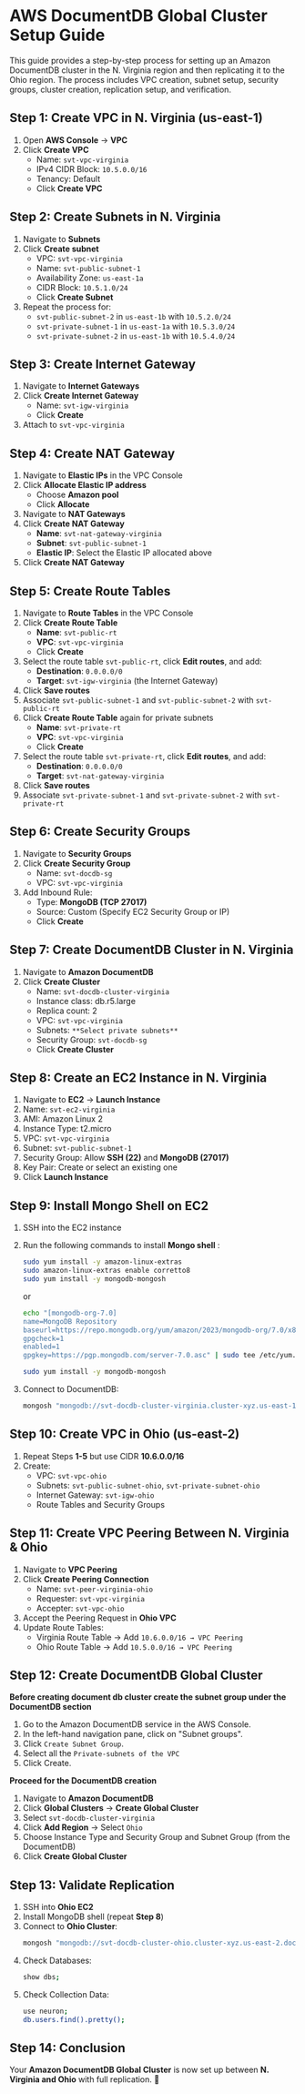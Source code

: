 
# AWS DocumentDB Global Cluster Setup Guide

This guide provides a step-by-step process for setting up an Amazon DocumentDB cluster in the N. Virginia region and then replicating it to the Ohio region. The process includes VPC creation, subnet setup, security groups, cluster creation, replication setup, and verification.

## **Step 1: Create VPC in N. Virginia (us-east-1)**
1. Open **AWS Console** → **VPC**
2. Click **Create VPC**
   - Name: `svt-vpc-virginia`
   - IPv4 CIDR Block: `10.5.0.0/16`
   - Tenancy: Default
   - Click **Create VPC**

## **Step 2: Create Subnets in N. Virginia**
1. Navigate to **Subnets**
2. Click **Create subnet**
   - VPC: `svt-vpc-virginia`
   - Name: `svt-public-subnet-1`
   - Availability Zone: `us-east-1a`
   - CIDR Block: `10.5.1.0/24`
   - Click **Create Subnet**
3. Repeat the process for:
   - `svt-public-subnet-2` in `us-east-1b` with `10.5.2.0/24`
   - `svt-private-subnet-1` in `us-east-1a` with `10.5.3.0/24`
   - `svt-private-subnet-2` in `us-east-1b` with `10.5.4.0/24`

## **Step 3: Create Internet Gateway**
1. Navigate to **Internet Gateways**
2. Click **Create Internet Gateway**
   - Name: `svt-igw-virginia`
   - Click **Create**
3. Attach to `svt-vpc-virginia`

## Step 4: Create NAT Gateway
1. Navigate to **Elastic IPs** in the VPC Console
2. Click **Allocate Elastic IP address**
   - Choose **Amazon pool**
   - Click **Allocate**
3. Navigate to **NAT Gateways**
4. Click **Create NAT Gateway**
   - **Name**: `svt-nat-gateway-virginia`
   - **Subnet**: `svt-public-subnet-1`
   - **Elastic IP**: Select the Elastic IP allocated above
5. Click **Create NAT Gateway**

## Step 5: Create Route Tables
1. Navigate to **Route Tables** in the VPC Console
2. Click **Create Route Table**
   - **Name**: `svt-public-rt`
   - **VPC**: `svt-vpc-virginia`
   - Click **Create**
3. Select the route table `svt-public-rt`, click **Edit routes**, and add:
   - **Destination**: `0.0.0.0/0`
   - **Target**: `svt-igw-virginia` (the Internet Gateway)
4. Click **Save routes**
5. Associate `svt-public-subnet-1` and `svt-public-subnet-2` with `svt-public-rt`
6. Click **Create Route Table** again for private subnets
   - **Name**: `svt-private-rt`
   - **VPC**: `svt-vpc-virginia`
   - Click **Create**
7. Select the route table `svt-private-rt`, click **Edit routes**, and add:
   - **Destination**: `0.0.0.0/0`
   - **Target**: `svt-nat-gateway-virginia`
8. Click **Save routes**
9. Associate `svt-private-subnet-1` and `svt-private-subnet-2` with `svt-private-rt`

## **Step 6: Create Security Groups**
1. Navigate to **Security Groups**
2. Click **Create Security Group**
   - Name: `svt-docdb-sg`
   - VPC: `svt-vpc-virginia`
3. Add Inbound Rule:
   - Type: **MongoDB (TCP 27017)**
   - Source: Custom (Specify EC2 Security Group or IP)
   - Click **Create**

## **Step 7: Create DocumentDB Cluster in N. Virginia**
1. Navigate to **Amazon DocumentDB**
2. Click **Create Cluster**
   - Name: `svt-docdb-cluster-virginia`
   - Instance class: db.r5.large
   - Replica count: 2
   - VPC: `svt-vpc-virginia`
   - Subnets: `**Select private subnets**`
   - Security Group: `svt-docdb-sg`
   - Click **Create Cluster**

## **Step 8: Create an EC2 Instance in N. Virginia**
1. Navigate to **EC2** → **Launch Instance**
2. Name: `svt-ec2-virginia`
3. AMI: Amazon Linux 2
4. Instance Type: t2.micro
5. VPC: `svt-vpc-virginia`
6. Subnet: `svt-public-subnet-1`
7. Security Group: Allow **SSH (22)** and **MongoDB (27017)**
8. Key Pair: Create or select an existing one
9. Click **Launch Instance**

## **Step 9: Install Mongo Shell on EC2**
1. SSH into the EC2 instance
2. Run the following commands to install **Mongo shell** :
   ```sh
   sudo yum install -y amazon-linux-extras
   sudo amazon-linux-extras enable corretto8
   sudo yum install -y mongodb-mongosh
   ```
   or
   ```sh
   echo "[mongodb-org-7.0]
   name=MongoDB Repository
   baseurl=https://repo.mongodb.org/yum/amazon/2023/mongodb-org/7.0/x86_64/
   gpgcheck=1
   enabled=1
   gpgkey=https://pgp.mongodb.com/server-7.0.asc" | sudo tee /etc/yum.repos.d/mongodb-org-7.0.repo

   sudo yum install -y mongodb-mongosh
   ```

4. Connect to DocumentDB:
   ```sh
   mongosh "mongodb://svt-docdb-cluster-virginia.cluster-xyz.us-east-1.docdb.amazonaws.com:27017/" --tls --username admin --password YourPassword
   ```

## **Step 10: Create VPC in Ohio (us-east-2)**
1. Repeat Steps **1-5** but use CIDR **10.6.0.0/16**
2. Create:
   - VPC: `svt-vpc-ohio`
   - Subnets: `svt-public-subnet-ohio`, `svt-private-subnet-ohio`
   - Internet Gateway: `svt-igw-ohio`
   - Route Tables and Security Groups

## **Step 11: Create VPC Peering Between N. Virginia & Ohio**
1. Navigate to **VPC Peering**
2. Click **Create Peering Connection**
   - Name: `svt-peer-virginia-ohio`
   - Requester: `svt-vpc-virginia`
   - Accepter: `svt-vpc-ohio`
3. Accept the Peering Request in **Ohio VPC**
4. Update Route Tables:
   - Virginia Route Table → Add `10.6.0.0/16 → VPC Peering`
   - Ohio Route Table → Add `10.5.0.0/16 → VPC Peering`

## **Step 12: Create DocumentDB Global Cluster**
**Before creating document db cluster create the subnet group under the DocumentDB section** 
1. Go to the Amazon DocumentDB service in the AWS Console.
2. In the left-hand navigation pane, click on "Subnet groups".
3. Click `Create Subnet Group`.
4. Select all the `Private-subnets of the VPC`
5. Click Create.

**Proceed for the DocumentDB creation**
1. Navigate to **Amazon DocumentDB**
2. Click **Global Clusters** → **Create Global Cluster**
3. Select `svt-docdb-cluster-virginia`
4. Click **Add Region** → Select `Ohio`
5. Choose Instance Type and Security Group and Subnet Group (from the DocumentDB)
6. Click **Create Global Cluster**

## **Step 13: Validate Replication**
1. SSH into **Ohio EC2**
2. Install MongoDB shell (repeat **Step 8**)
3. Connect to **Ohio Cluster**:
   ```sh
   mongosh "mongodb://svt-docdb-cluster-ohio.cluster-xyz.us-east-2.docdb.amazonaws.com:27017/" --tls --username admin --password YourPassword
   ```
4. Check Databases:
   ```sh
   show dbs;
   ```
5. Check Collection Data:
   ```sh
   use neuron;
   db.users.find().pretty();
   ```

## **Step 14: Conclusion**
Your **Amazon DocumentDB Global Cluster** is now set up between **N. Virginia and Ohio** with full replication. 🚀

